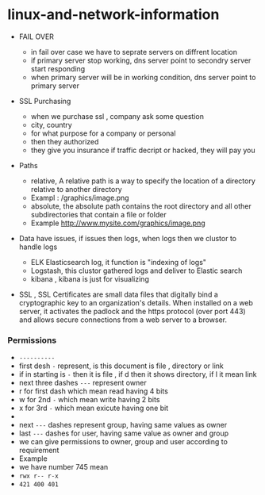 # linux-and-network-information

* FAIL OVER
  * in fail over case we have to seprate servers on diffrent location
  * if primary server stop working, dns server  point to secondry server start responding
  * when primary server will be in working condition, dns server point to primary server  
  
* SSL Purchasing
  * when we purchase ssl , company ask some question
  * city, country
  * for what purpose for a company or personal
  * then they authorized
  * they give you insurance if traffic decript or hacked, they will pay you
* Paths
  * relative, A relative path is a way to specify the location of a directory relative to another directory
  * Exampl : /graphics/image.png
  * absolute,  the absolute path contains the root directory and all other subdirectories that contain a file or folder
  * Example http://www.mysite.com/graphics/image.png
* Data have issues, if issues then logs, when logs then we clustor to handle logs
  * ELK Elasticsearch log, it function is "indexing of logs"
  * Logstash, this clustor gathered logs and deliver to Elastic search
  * kibana , kibana is just for visualizing
* SSL , SSL Certificates are small data files that digitally bind a cryptographic key to an organization's details. When installed on a web server, it activates the padlock and the https protocol (over port 443) and allows secure connections from a web server to a browser.

### Permissions

* `----------`
* first desh `-` represent, is this document is file , directory or link
* if in starting is `-` then it is file , if d then it shows directory, if l it mean link
* next three dashes `---` represent owner
* r for first dash which mean read having 4 bits
* w for 2nd `-` which mean write having 2 bits
* x for 3rd `-` which mean exicute having one bit
* 
* next `---` dashes represent group, having same values as owner
* last `---` dashes for user, having same value as owner and group
* we can give permissions to owner, group and user according to requirement
* Example
* we have number 745 mean
* `rwx r-- r-x`
* `421 400 401`

 

